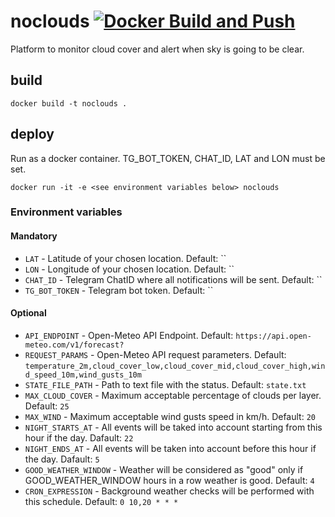 # noclouds [![Docker Build and Push](https://github.com/shuienko/noclouds/actions/workflows/docker-image.yml/badge.svg)](https://github.com/shuienko/noclouds/actions/workflows/docker-image.yml)

Platform to monitor cloud cover and alert when sky is going to be clear.

## build
```
docker build -t noclouds .
```

## deploy
Run as a docker container. TG_BOT_TOKEN, CHAT_ID, LAT and LON must be set.
```
docker run -it -e <see environment variables below> noclouds
```

### Environment variables
#### Mandatory
- `LAT` - Latitude of your chosen location. Default: ``
- `LON` - Longitude of your chosen location. Default: ``
- `CHAT_ID` - Telegram ChatID where all notifications will be sent. Default: ``
- `TG_BOT_TOKEN` - Telegram bot token. Default: ``

#### Optional
- `API_ENDPOINT` - Open-Meteo API Endpoint. Default: `https://api.open-meteo.com/v1/forecast?`
- `REQUEST_PARAMS` - Open-Meteo API request parameters. Default: `temperature_2m,cloud_cover_low,cloud_cover_mid,cloud_cover_high,wind_speed_10m,wind_gusts_10m`
- `STATE_FILE_PATH` - Path to text file with the status. Default: `state.txt`
- `MAX_CLOUD_COVER` - Maximum acceptable percentage of clouds per layer. Default: `25`
- `MAX_WIND` - Maximum acceptable wind gusts speed in km/h. Default: `20`
- `NIGHT_STARTS_AT` - All events will be taked into account starting from this hour if the day. Dafault: `22`
- `NIGHT_ENDS_AT` - All events will be taken into account before this hour if the day. Dafault: `5`
- `GOOD_WEATHER_WINDOW` - Weather will be considered as "good" only if GOOD_WEATHER_WINDOW hours in a row weather is good. Default: `4`
- `CRON_EXPRESSION` - Background weather checks will be performed with this schedule. Default: `0 10,20 * * *`

